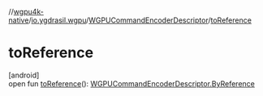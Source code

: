 //[wgpu4k-native](../../../index.md)/[io.ygdrasil.wgpu](../index.md)/[WGPUCommandEncoderDescriptor](index.md)/[toReference](to-reference.md)

# toReference

[android]\
open fun [toReference](to-reference.md)(): [WGPUCommandEncoderDescriptor.ByReference](../../io.ygdrasil.wgpu.android/-w-g-p-u-command-encoder-descriptor/-by-reference/index.md)
